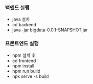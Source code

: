 ### 백엔드 실행

- java 설치
- cd backend
- java -jar bigdata-0.0.1-SNAPSHOT.jar

### 프론트엔드 실행

- npm 설치 후
- cd frontend
- npm install
- npm run build
- npx serve -s build
